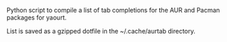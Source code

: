 Python script to compile a list of tab completions for the AUR and Pacman packages for yaourt.

List is saved as a gzipped dotfile in the ~/.cache/aurtab directory.

